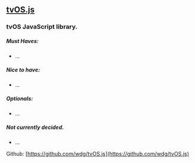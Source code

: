 [tvOS.js](https://github.com/wdg/tvOS.js)
--

### tvOS JavaScript library.

##### Must Haves:
- ...

##### Nice to have:
- ...

##### Optionals:
- ...


##### Not currently decided.
- ...


Github: [https://github.com/wdg/tvOS.js](https://github.com/wdg/tvOS.js)